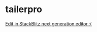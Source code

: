 # tailerpro

[Edit in StackBlitz next generation editor ⚡️](https://stackblitz.com/~/github.com/algomatikaai/tailerpro)